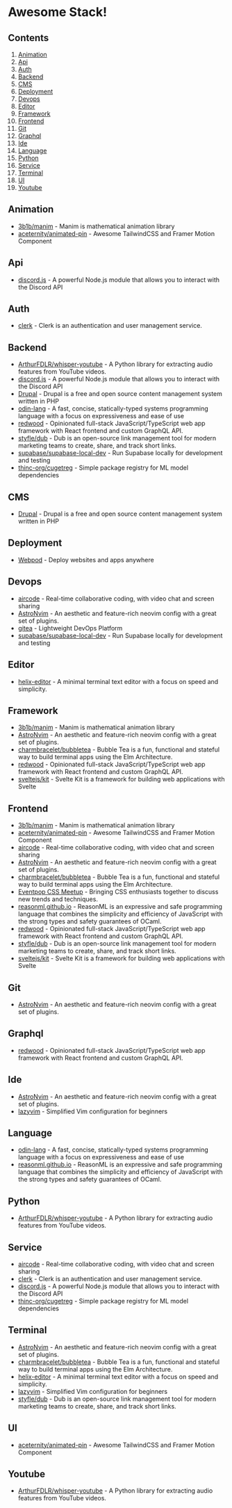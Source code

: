 # Awesome Stack!
## Contents

1. [Animation](#animation)
2. [Api](#api)
3. [Auth](#auth)
4. [Backend](#backend)
5. [CMS](#cms)
6. [Deployment](#deployment)
7. [Devops](#devops)
8. [Editor](#editor)
9. [Framework](#framework)
10. [Frontend](#frontend)
11. [Git](#git)
12. [Graphql](#graphql)
13. [Ide](#ide)
14. [Language](#language)
15. [Python](#python)
16. [Service](#service)
17. [Terminal](#terminal)
18. [UI](#ui)
19. [Youtube](#youtube)
## Animation

- [3b1b/manim](https://github.com/3b1b/manim) - Manim is mathematical animation library
- [aceternity/animated-pin](https://www.aceternity.com/components/animated-pin) - Awesome TailwindCSS and Framer Motion Component
## Api

- [discord.js](https://discord.js.org/) - A powerful Node.js module that allows you to interact with the Discord API
## Auth

- [clerk](https://clerk.com/) - Clerk is an authentication and user management service.
## Backend

- [ArthurFDLR/whisper-youtube](https://github.com/ArthurFDLR/whisper-youtube) - A Python library for extracting audio features from YouTube videos.
- [discord.js](https://discord.js.org/) - A powerful Node.js module that allows you to interact with the Discord API
- [Drupal](https://www.drupal.org/) - Drupal is a free and open source content management system written in PHP
- [odin-lang](https://odin-lang.org/) - A fast, concise, statically-typed systems programming language with a focus on expressiveness and ease of use
- [redwood](https://github.com/redwoodjs/redwood) - Opinionated full-stack JavaScript/TypeScript web app framework with React frontend and custom GraphQL API.
- [styfle/dub](https://github.com/styfle/dub) - Dub is an open-source link management tool for modern marketing teams to create, share, and track short links.
- [supabase/supabase-local-dev](https://supabase.com/blog/supabase-local-dev) - Run Supabase locally for development and testing
- [thinc-org/cugetreg](https://github.com/thinc-org/cugetreg) - Simple package registry for ML model dependencies
## CMS

- [Drupal](https://www.drupal.org/) - Drupal is a free and open source content management system written in PHP
## Deployment

- [Webpod](https://webpod.dev/) - Deploy websites and apps anywhere
## Devops

- [aircode](https://www.producthunt.com/posts/aircode) - Real-time collaborative coding, with video chat and screen sharing
- [AstroNvim](https://github.com/AstroNvim/AstroNvim) - An aesthetic and feature-rich neovim config with a great set of plugins.
- [gitea](https://about.gitea.com/) - Lightweight DevOps Platform
- [supabase/supabase-local-dev](https://supabase.com/blog/supabase-local-dev) - Run Supabase locally for development and testing
## Editor

- [helix-editor](https://helix-editor.com/) - A minimal terminal text editor with a focus on speed and simplicity.
## Framework

- [3b1b/manim](https://github.com/3b1b/manim) - Manim is mathematical animation library
- [AstroNvim](https://github.com/AstroNvim/AstroNvim) - An aesthetic and feature-rich neovim config with a great set of plugins.
- [charmbracelet/bubbletea](https://github.com/charmbracelet/bubbletea) - Bubble Tea is a fun, functional and stateful way to build terminal apps using the Elm Architecture.
- [redwood](https://github.com/redwoodjs/redwood) - Opinionated full-stack JavaScript/TypeScript web app framework with React frontend and custom GraphQL API.
- [sveltejs/kit](https://kit.svelte.dev/) - Svelte Kit is a framework for building web applications with Svelte
## Frontend

- [3b1b/manim](https://github.com/3b1b/manim) - Manim is mathematical animation library
- [aceternity/animated-pin](https://www.aceternity.com/components/animated-pin) - Awesome TailwindCSS and Framer Motion Component
- [aircode](https://www.producthunt.com/posts/aircode) - Real-time collaborative coding, with video chat and screen sharing
- [AstroNvim](https://github.com/AstroNvim/AstroNvim) - An aesthetic and feature-rich neovim config with a great set of plugins.
- [charmbracelet/bubbletea](https://github.com/charmbracelet/bubbletea) - Bubble Tea is a fun, functional and stateful way to build terminal apps using the Elm Architecture.
- [Eventpop CSS Meetup](https://www.eventpop.me/e/15612) - Bringing CSS enthusiasts together to discuss new trends and techniques.
- [reasonml.github.io](https://reasonml.github.io/docs/en/what-and-why) - ReasonML is an expressive and safe programming language that combines the simplicity and efficiency of JavaScript with the strong types and safety guarantees of OCaml.
- [redwood](https://github.com/redwoodjs/redwood) - Opinionated full-stack JavaScript/TypeScript web app framework with React frontend and custom GraphQL API.
- [styfle/dub](https://github.com/styfle/dub) - Dub is an open-source link management tool for modern marketing teams to create, share, and track short links.
- [sveltejs/kit](https://kit.svelte.dev/) - Svelte Kit is a framework for building web applications with Svelte
## Git

- [AstroNvim](https://github.com/AstroNvim/AstroNvim) - An aesthetic and feature-rich neovim config with a great set of plugins.
## Graphql

- [redwood](https://github.com/redwoodjs/redwood) - Opinionated full-stack JavaScript/TypeScript web app framework with React frontend and custom GraphQL API.
## Ide

- [AstroNvim](https://github.com/AstroNvim/AstroNvim) - An aesthetic and feature-rich neovim config with a great set of plugins.
- [lazyvim](https://www.lazyvim.org/) - Simplified Vim configuration for beginners
## Language

- [odin-lang](https://odin-lang.org/) - A fast, concise, statically-typed systems programming language with a focus on expressiveness and ease of use
- [reasonml.github.io](https://reasonml.github.io/docs/en/what-and-why) - ReasonML is an expressive and safe programming language that combines the simplicity and efficiency of JavaScript with the strong types and safety guarantees of OCaml.
## Python

- [ArthurFDLR/whisper-youtube](https://github.com/ArthurFDLR/whisper-youtube) - A Python library for extracting audio features from YouTube videos.
## Service

- [aircode](https://www.producthunt.com/posts/aircode) - Real-time collaborative coding, with video chat and screen sharing
- [clerk](https://clerk.com/) - Clerk is an authentication and user management service.
- [discord.js](https://discord.js.org/) - A powerful Node.js module that allows you to interact with the Discord API
- [thinc-org/cugetreg](https://github.com/thinc-org/cugetreg) - Simple package registry for ML model dependencies
## Terminal

- [AstroNvim](https://github.com/AstroNvim/AstroNvim) - An aesthetic and feature-rich neovim config with a great set of plugins.
- [charmbracelet/bubbletea](https://github.com/charmbracelet/bubbletea) - Bubble Tea is a fun, functional and stateful way to build terminal apps using the Elm Architecture.
- [helix-editor](https://helix-editor.com/) - A minimal terminal text editor with a focus on speed and simplicity.
- [lazyvim](https://www.lazyvim.org/) - Simplified Vim configuration for beginners
- [styfle/dub](https://github.com/styfle/dub) - Dub is an open-source link management tool for modern marketing teams to create, share, and track short links.
## UI

- [aceternity/animated-pin](https://www.aceternity.com/components/animated-pin) - Awesome TailwindCSS and Framer Motion Component
## Youtube

- [ArthurFDLR/whisper-youtube](https://github.com/ArthurFDLR/whisper-youtube) - A Python library for extracting audio features from YouTube videos.
